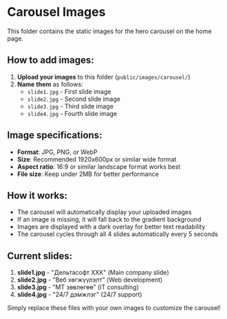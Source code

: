 # Carousel Images

This folder contains the static images for the hero carousel on the home page.

## How to add images:

1. **Upload your images** to this folder (`public/images/carousel/`)
2. **Name them** as follows:
   - `slide1.jpg` - First slide image
   - `slide2.jpg` - Second slide image  
   - `slide3.jpg` - Third slide image
   - `slide4.jpg` - Fourth slide image

## Image specifications:

- **Format**: JPG, PNG, or WebP
- **Size**: Recommended 1920x600px or similar wide format
- **Aspect ratio**: 16:9 or similar landscape format works best
- **File size**: Keep under 2MB for better performance

## How it works:

- The carousel will automatically display your uploaded images
- If an image is missing, it will fall back to the gradient background
- Images are displayed with a dark overlay for better text readability
- The carousel cycles through all 4 slides automatically every 5 seconds

## Current slides:

1. **slide1.jpg** - "Дельтасофт ХХК" (Main company slide)
2. **slide2.jpg** - "Веб хөгжүүлэлт" (Web development)
3. **slide3.jpg** - "МТ зөвлөгөө" (IT consulting)
4. **slide4.jpg** - "24/7 дэмжлэг" (24/7 support)

Simply replace these files with your own images to customize the carousel!
